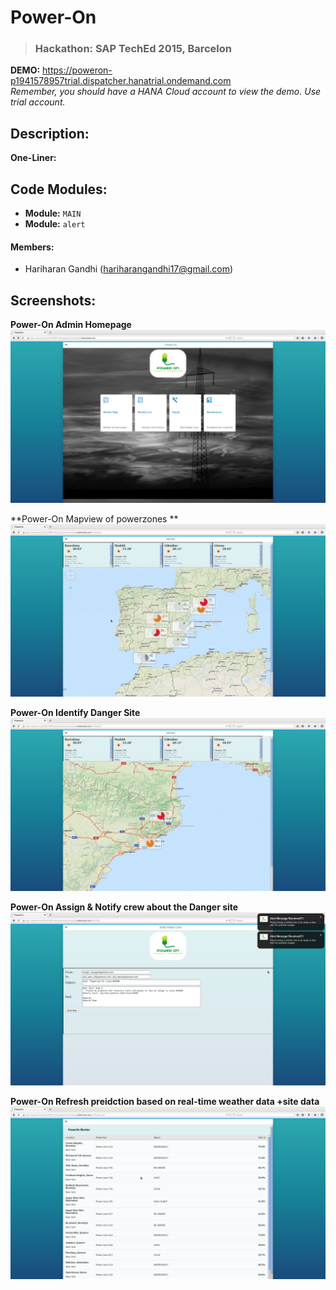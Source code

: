 Power-On
=========
> ### Hackathon: SAP TechEd 2015, Barcelon

**DEMO:** 	https://poweron-p1941578957trial.dispatcher.hanatrial.ondemand.com   
*Remember, you should have a HANA Cloud account to view the demo. Use trial account.*

Description:
-----------
**One-Liner:** 

Code Modules:
--------
* **Module:** `MAIN`  
* **Module:** `alert`

#### Members:
+ Hariharan Gandhi (hariharangandhi17@gmail.com)

Screenshots:
--------

**Power-On Admin Homepage**
![PowerOn_Homepage](https://raw.githubusercontent.com/Hariharan-Gandhi/Power-On/master/img/Screenshots/PowerOn_Home.png "https://raw.githubusercontent.com/Hariharan-Gandhi/Power-On/master/img/Screenshots/PowerOn_AnalysisReport.png")

**Power-On Mapview of powerzones **
![PowerOn_AnalysisReport](https://raw.githubusercontent.com/Hariharan-Gandhi/Power-On/master/img/Screenshots/PowerOn_AnalysisReport.png "MapView")

**Power-On Identify Danger Site**
![PowerOn_DangerSite](https://raw.githubusercontent.com/Hariharan-Gandhi/Power-On/master/img/Screenshots/PowerOn_DangerSite.png "HomePage")

**Power-On Assign & Notify crew about the Danger site**
![PowerOn_AlertsOnAssignments](https://raw.githubusercontent.com/Hariharan-Gandhi/Power-On/master/img/Screenshots/PowerOn_AlertsOnAssignments.png "HomePage")

**Power-On Refresh preidction based on real-time weather data +site data**
![PowerOn_PredictionResults](https://raw.githubusercontent.com/Hariharan-Gandhi/Power-On/master/img/Screenshots/PowerOn_PreditctionResults.png "HomePage")
